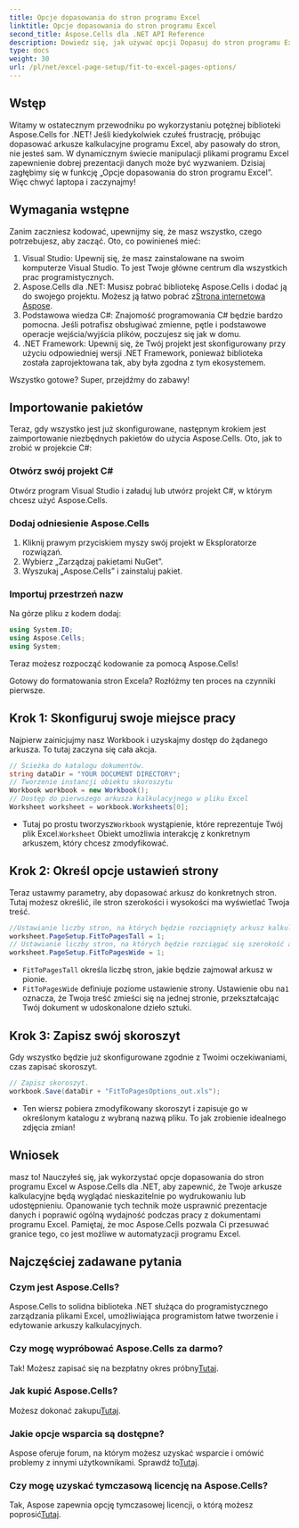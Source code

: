 ```yaml
---
title: Opcje dopasowania do stron programu Excel
linktitle: Opcje dopasowania do stron programu Excel
second_title: Aspose.Cells dla .NET API Reference
description: Dowiedz się, jak używać opcji Dopasuj do stron programu Excel w Aspose.Cells dla platformy .NET i pięknie prezentować swoje dane dzięki prostemu przewodnikowi krok po kroku.
type: docs
weight: 30
url: /pl/net/excel-page-setup/fit-to-excel-pages-options/
---
```

## Wstęp

Witamy w ostatecznym przewodniku po wykorzystaniu potężnej biblioteki Aspose.Cells for .NET! Jeśli kiedykolwiek czułeś frustrację, próbując dopasować arkusze kalkulacyjne programu Excel, aby pasowały do stron, nie jesteś sam. W dynamicznym świecie manipulacji plikami programu Excel zapewnienie dobrej prezentacji danych może być wyzwaniem. Dzisiaj zagłębimy się w funkcję „Opcje dopasowania do stron programu Excel”. Więc chwyć laptopa i zaczynajmy!

## Wymagania wstępne

Zanim zaczniesz kodować, upewnijmy się, że masz wszystko, czego potrzebujesz, aby zacząć. Oto, co powinieneś mieć:

1. Visual Studio: Upewnij się, że masz zainstalowane na swoim komputerze Visual Studio. To jest Twoje główne centrum dla wszystkich prac programistycznych.
2.  Aspose.Cells dla .NET: Musisz pobrać bibliotekę Aspose.Cells i dodać ją do swojego projektu. Możesz ją łatwo pobrać z[Strona internetowa Aspose](https://releases.aspose.com/cells/net/).
3. Podstawowa wiedza C#: Znajomość programowania C# będzie bardzo pomocna. Jeśli potrafisz obsługiwać zmienne, pętle i podstawowe operacje wejścia/wyjścia plików, poczujesz się jak w domu.
4. .NET Framework: Upewnij się, że Twój projekt jest skonfigurowany przy użyciu odpowiedniej wersji .NET Framework, ponieważ biblioteka została zaprojektowana tak, aby była zgodna z tym ekosystemem.

Wszystko gotowe? Super, przejdźmy do zabawy!

## Importowanie pakietów

Teraz, gdy wszystko jest już skonfigurowane, następnym krokiem jest zaimportowanie niezbędnych pakietów do użycia Aspose.Cells. Oto, jak to zrobić w projekcie C#:

### Otwórz swój projekt C#
Otwórz program Visual Studio i załaduj lub utwórz projekt C#, w którym chcesz użyć Aspose.Cells.

### Dodaj odniesienie Aspose.Cells
1. Kliknij prawym przyciskiem myszy swój projekt w Eksploratorze rozwiązań.
2. Wybierz „Zarządzaj pakietami NuGet”.
3. Wyszukaj „Aspose.Cells” i zainstaluj pakiet.

### Importuj przestrzeń nazw
Na górze pliku z kodem dodaj:

```csharp
using System.IO;
using Aspose.Cells;
using System;
```

Teraz możesz rozpocząć kodowanie za pomocą Aspose.Cells!

Gotowy do formatowania stron Excela? Rozłóżmy ten proces na czynniki pierwsze.

## Krok 1: Skonfiguruj swoje miejsce pracy

Najpierw zainicjujmy nasz Workbook i uzyskajmy dostęp do żądanego arkusza. To tutaj zaczyna się cała akcja.

```csharp
// Ścieżka do katalogu dokumentów.
string dataDir = "YOUR DOCUMENT DIRECTORY";
// Tworzenie instancji obiektu skoroszytu
Workbook workbook = new Workbook();
// Dostęp do pierwszego arkusza kalkulacyjnego w pliku Excel
Worksheet worksheet = workbook.Worksheets[0];
```
 
-  Tutaj po prostu tworzysz`Workbook` wystąpienie, które reprezentuje Twój plik Excel.`Worksheet` Obiekt umożliwia interakcję z konkretnym arkuszem, który chcesz zmodyfikować.

## Krok 2: Określ opcje ustawień strony

Teraz ustawmy parametry, aby dopasować arkusz do konkretnych stron. Tutaj możesz określić, ile stron szerokości i wysokości ma wyświetlać Twoja treść.

```csharp
//Ustawianie liczby stron, na których będzie rozciągnięty arkusz kalkulacyjny
worksheet.PageSetup.FitToPagesTall = 1;
// Ustawianie liczby stron, na których będzie rozciągać się szerokość arkusza kalkulacyjnego
worksheet.PageSetup.FitToPagesWide = 1;
```

- `FitToPagesTall` określa liczbę stron, jakie będzie zajmował arkusz w pionie.
- `FitToPagesWide` definiuje poziome ustawienie strony. Ustawienie obu na`1` oznacza, że Twoja treść zmieści się na jednej stronie, przekształcając Twój dokument w udoskonalone dzieło sztuki.

## Krok 3: Zapisz swój skoroszyt

Gdy wszystko będzie już skonfigurowane zgodnie z Twoimi oczekiwaniami, czas zapisać skoroszyt.

```csharp
// Zapisz skoroszyt.
workbook.Save(dataDir + "FitToPagesOptions_out.xls");
```

- Ten wiersz pobiera zmodyfikowany skoroszyt i zapisuje go w określonym katalogu z wybraną nazwą pliku. To jak zrobienie idealnego zdjęcia zmian!

## Wniosek

masz to! Nauczyłeś się, jak wykorzystać opcje dopasowania do stron programu Excel w Aspose.Cells dla .NET, aby zapewnić, że Twoje arkusze kalkulacyjne będą wyglądać nieskazitelnie po wydrukowaniu lub udostępnieniu. Opanowanie tych technik może usprawnić prezentacje danych i poprawić ogólną wydajność podczas pracy z dokumentami programu Excel. Pamiętaj, że moc Aspose.Cells pozwala Ci przesuwać granice tego, co jest możliwe w automatyzacji programu Excel. 

## Najczęściej zadawane pytania

### Czym jest Aspose.Cells?
Aspose.Cells to solidna biblioteka .NET służąca do programistycznego zarządzania plikami Excel, umożliwiająca programistom łatwe tworzenie i edytowanie arkuszy kalkulacyjnych.

### Czy mogę wypróbować Aspose.Cells za darmo?
 Tak! Możesz zapisać się na bezpłatny okres próbny[Tutaj](https://releases.aspose.com/).

### Jak kupić Aspose.Cells?
 Możesz dokonać zakupu[Tutaj](https://purchase.aspose.com/buy).

### Jakie opcje wsparcia są dostępne?
 Aspose oferuje forum, na którym możesz uzyskać wsparcie i omówić problemy z innymi użytkownikami. Sprawdź to[Tutaj](https://forum.aspose.com/c/cells/9).

### Czy mogę uzyskać tymczasową licencję na Aspose.Cells?
 Tak, Aspose zapewnia opcję tymczasowej licencji, o którą możesz poprosić[Tutaj](https://purchase.aspose.com/temporary-license/).